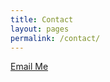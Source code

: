 ```yaml
---
title: Contact
layout: pages
permalink: /contact/
---
```


[Email Me](mailto:pathologicalhandwaving@gmail.com?subject=[Blog%20Contact%20]%20PathologicalHandwaving)


